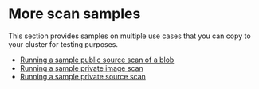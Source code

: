 # More scan samples

This section provides samples on multiple use cases that you can copy to your cluster for testing purposes.  

- [Running a sample public source scan of a blob](blob.md)
- [Running a sample private image scan](private-image.md)
- [Running a sample private source scan](private-source.md)
